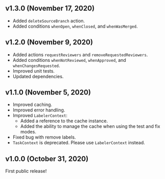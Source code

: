 ## v1.3.0 (November 17, 2020)

* Added `deleteSourceBranch` action.
* Added conditions `whenOpen`, `whenClosed`, and `whenWasMerged`.

## v1.2.0 (November 9, 2020)

* Added actions `requestReviewers` and `removeRequestedReviewers`.
* Added conditions `whenNotReviewed`, `whenApproved`, and `whenChangesRequested`.
* Improved unit tests.
* Updated dependencies.

## v1.1.0 (November 5, 2020)

* Improved caching.
* Improved error handling.
* Improved `LabelerContext`:
  * Added a reference to the cache instance.
  * Added the ability to manage the cache when using the test and fix modes.
* Fixed bug with remove labels.
* `TaskContext` is deprecated. Please use `LabelerContext` instead.

## v1.0.0 (October 31, 2020)

First public release!
